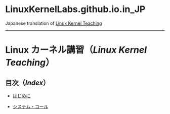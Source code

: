 # LinuxKernelLabs.github.io.in_JP

Japanese translation of [Linux Kernel Teaching](https://linux-kernel-labs.github.io/refs/heads/master/)

---

# Linux カーネル講習（*Linux Kernel Teaching*）

## 目次（*Index*）

* [はじめに](/intro.rst.md#はじめに)

* [システム・コール](/syscalls.rst.md#システムコール)


